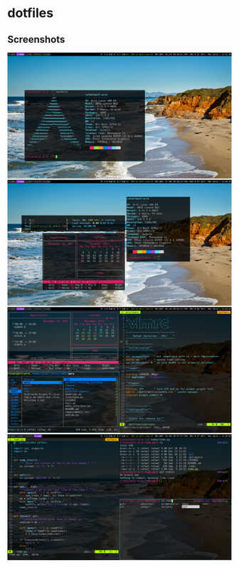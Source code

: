 # dotfiles

## Screenshots

![Screenshot1](screenshots/01.png)  
![Screenshot2](screenshots/02.png)  
![Screenshot3](screenshots/03.png)  
![Screenshot4](screenshots/04.png)  



